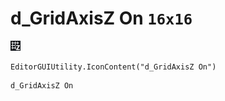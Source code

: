 # d_GridAxisZ On `16x16`
<img src="/img/d_GridAxisZ%20On.png" width=16 height=16>

``` CSharp
EditorGUIUtility.IconContent("d_GridAxisZ On")
```
```
d_GridAxisZ On
```

